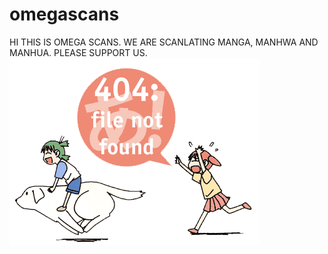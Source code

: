 # omegascans

HI THIS IS OMEGA SCANS.
WE ARE SCANLATING MANGA, MANHWA AND MANHUA.
PLEASE SUPPORT US.
![alt text](https://raw.githubusercontent.com/Saebaryo04/omegascans/main/404.png)
